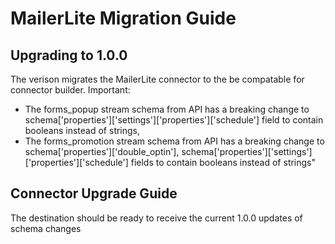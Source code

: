 # MailerLite Migration Guide

## Upgrading to 1.0.0

The verison migrates the MailerLite connector to the be compatable for connector builder.
Important:
 - The forms_popup stream schema from API has a breaking change to schema['properties']['settings']['properties']['schedule'] field to contain booleans instead of strings,
 - The forms_promotion stream schema from API has a breaking change to schema['properties']['double_optin'], schema['properties']['settings']['properties']['schedule'] fields to contain booleans instead of strings"

## Connector Upgrade Guide

The destination should be ready to receive the current 1.0.0 updates of schema changes 